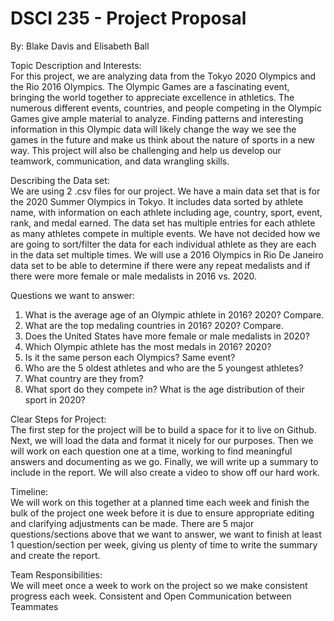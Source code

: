 # DSCI 235 - Project Proposal
By: Blake Davis and Elisabeth Ball

Topic Description and Interests: <br>
For this project, we are analyzing data from the Tokyo 2020 Olympics and the Rio 2016 Olympics. The Olympic Games are a fascinating event, bringing the world together to appreciate excellence in athletics. The numerous different events, countries, and people competing in the Olympic Games give ample material to analyze. Finding patterns and interesting information in this Olympic data will likely change the way we see the games in the future and make us think about the nature of sports in a new way. This project will also be challenging and help us develop our teamwork, communication, and data wrangling skills.

Describing the Data set: <br>
	We are using 2 .csv files for our project. We have a main data set that is for the 2020 Summer Olympics in Tokyo. It includes data sorted by athlete name, with information on each athlete including age, country, sport, event, rank, and medal earned. The data set has multiple entries for each athlete as many athletes compete in multiple events. We have not decided how we are going to sort/filter the data for each individual athlete as they are each in the data set multiple times. We will use a 2016 Olympics in Rio De Janeiro data set to be able to determine if there were any repeat medalists and if there were more female or male medalists in 2016 vs. 2020.

Questions we want to answer: <br>
1. What is the average age of an Olympic athlete in 2016? 2020? Compare. <br>
1. What are the top medaling countries in 2016? 2020? Compare. <br>
1. Does the United States have more female or male medalists in 2020? <br>
1. Which Olympic athlete has the most medals in 2016? 2020? <br>
1. Is it the same person each Olympics? Same event? <br>
1. Who are the 5 oldest athletes and who are the 5 youngest athletes? <br>
1. What country are they from? <br>
1. What sport do they compete in? What is the age distribution of their sport in 2020? <br>

Clear Steps for Project: <br>
The first step for the project will be to build a space for it to live on Github. Next, we will load the data and format it nicely for our purposes. Then we will work on each question one at a time, working to find meaningful answers and documenting as we go. Finally, we will write up a summary to include in the report. We will also create a video to show off our hard work.

Timeline: <br>
We will work on this together at a planned time each week and finish the bulk of the project one week before it is due to ensure appropriate editing and clarifying adjustments can be made. There are 5 major questions/sections above that we want to answer, we want to finish at least 1 question/section per week, giving us plenty of time to write the summary and create the report.

Team Responsibilities:<br>
We will meet once a week to work on the project so we make consistent progress each week. 
Consistent and Open Communication between Teammates
